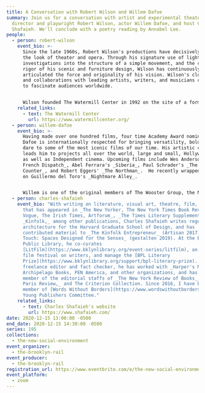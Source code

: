 ```yaml
---
title: A Conversation with Robert Wilson and Willem Dafoe
summary: Join us for a conversation with artist and experimental theater stage
  director and playwright Robert Wilson, actor Willem Dafoe, and host Charles
  Shafaieh. We'll conclude with a poetry reading by Annabel Lee.
people:
  - person: robert-wilson
    event_bio: >-
      Since the late 1960s, Robert Wilson's productions have decisively shaped
      the look of theater and opera. Through his signature use of light, his
      investigations into the structure of a simple movement, and the classical
      rigor of his scenic and furniture design, Wilson has continuously
      articulated the force and originality of his vision. Wilson's close ties
      and collaborations with leading artists, writers, and musicians continue
      to fascinate audiences worldwide.


      Wilson founded The Watermill Center in 1992 on the site of a former Western Union communication research facility near Southampton, Long Island, about two hours from New York City. Watermill fosters research in the arts of the stage, providing young and emerging artists with a unique environment for creation and exploration in theater and all its related art forms, and developing a strong global network transcending age, experience, social, religious and cultural backgrounds.  Watermill supports projects that integrate different genres and art forms, break with traditional forms of representation, and develop democratic and cross-cultural approaches. Watermill is about living and working together, and creating your own environment and sharing this experience with others.
    related_links:
      - text: The Watermill Center
        url: https://www.watermillcenter.org/
  - person: willem-dafoe
    event_bio: >-
      Having made over one hundred films, four time Academy Award nominee Willem
      Dafoe is internationally respected for bringing versatility, boldness, and
      dare to some of the most iconic films of our time. His artistic curiosity
      leads him to projects all over the world, large and small, Hollywood films
      as well as Independent cinema. Upcoming films include Wes Anderson's _The
      French Dispatch_, Abel Ferrara's _Siberia_, Paul Schrader's _The Card
      Counter_, and Robert Eggers' _The Northman_.  He recently wrapped shooting
      on Guillermo del Toro's _Nightmare Alley_.


      Willem is one of the original members of The Wooster Group, the New York based experimental theatre collective. He created and performed in all of the group's work from 1977 through 2005, both in the U.S. and internationally. Since then, he has worked with theatre directors Richard Foreman, Robert Wilson, Romeo Castellucci, and performance artist Marina Abramovic.
  - person: charles-shafaieh
    event_bio: "With writing on literature, visual art, theatre, film, and music
      that has appeared in _The New Yorker, The New York Times Book Review,
      Vogue, The Irish Times, Artforum_, _The Times Literary Supplement,_ and
      _Kinfolk,_ among other publications, Charles Shafaieh writes regularly on
      architecture for the Harvard Graduate School of Design, and has
      contributed material to _The Kinfolk Entrepreneur_ (Artisan 2017) and _The
      Touch: Spaces Designed for the Senses_ (gestalten 2019). At the Brooklyn
      Public Library, he co-curates
      [LitFilm](https://www.bklynlibrary.org/event-series/litfilm), an annual
      film festival on writers, and manage the [BPL Literary
      Prize](https://www.bklynlibrary.org/support/bpl-literary-prize). As a
      freelance editor and fact checker, he has worked with _Harper's Magazine_,
      Archipelago Books, PEN America, and other organizations, and has been a
      member of the editorial staffs of _The New York Review of Books_, _The
      Paris Review,_ and The Criterion Collection. Since 2016, I have been a
      member of [Words Without Borders](https://www.wordswithoutborders.org/)’
      Young Publishers Committee."
    related_links:
      - text: Charles Shafaieh's website
        url: https://www.shafaieh.com/
date: 2020-12-15 13:00:00 -0500
end_date: 2020-12-15 14:30:00 -0500
series: 195
collections:
  - the-new-social-environment
event_organizer:
  - the-brooklyn-rail
event_producer:
  - the-brooklyn-rail
registration_url: https://www.eventbrite.com/e/the-new-social-environment-195-robert-wilson-and-willem-dafoe-tickets-132178057127
event_platform:
  - zoom
---
```


